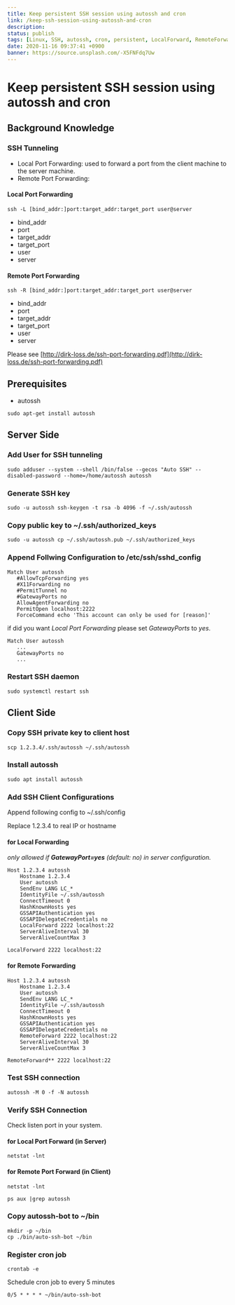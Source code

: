 ```yaml
---
title: Keep persistent SSH session using autossh and cron
link: /keep-ssh-session-using-autossh-and-cron
description: 
status: publish
tags: [Linux, SSH, autossh, cron, persistent, LocalForward, RemoteForward, Tunneling]
date: 2020-11-16 09:37:41 +0900
banner: https://source.unsplash.com/-X5FNFdq7Uw
---
```


# Keep persistent SSH session using autossh and cron

## Background Knowledge

### SSH Tunneling

 * Local Port Forwarding: used to forward a port from the client machine to the server machine.
 * Remote Port Forwarding:

#### Local Port Forwarding

```
ssh -L [bind_addr:]port:target_addr:target_port user@server
```
* bind_addr
* port
* target_addr
* target_port
* user
* server

#### Remote Port Forwarding
```
ssh -R [bind_addr:]port:target_addr:target_port user@server
```
* bind_addr
* port
* target_addr
* target_port
* user
* server


Please see [http://dirk-loss.de/ssh-port-forwarding.pdf](http://dirk-loss.de/ssh-port-forwarding.pdf)

<!--more-->

## Prerequisites

* autossh

```
sudo apt-get install autossh
```

## Server Side

### Add User for SSH tunneling
```
sudo adduser --system --shell /bin/false --gecos "Auto SSH" --disabled-password --home=/home/autossh autossh
```


### Generate SSH key
```
sudo -u autossh ssh-keygen -t rsa -b 4096 -f ~/.ssh/autossh
```

### Copy public key to ~/.ssh/authorized_keys
```
sudo -u autossh cp ~/.ssh/autossh.pub ~/.ssh/authorized_keys
```

### Append Follwing Configuration to /etc/ssh/sshd_config
```
Match User autossh
   #AllowTcpForwarding yes
   #X11Forwarding no
   #PermitTunnel no
   #GatewayPorts no
   AllowAgentForwarding no
   PermitOpen localhost:2222
   ForceCommand echo 'This account can only be used for [reason]'
```

if did you want *Local Port Forwarding* please set *GatewayPorts* to *yes*.

```
Match User autossh
   ...
   GatewayPorts no
   ...
```

### Restart SSH daemon
```
sudo systemctl restart ssh
```

## Client Side

### Copy SSH private key to client host

```
scp 1.2.3.4/.ssh/autossh ~/.ssh/autossh
```

### Install autossh
```
sudo apt install autossh
```

### Add SSH Client Configurations

Append following config to ~/.ssh/config

Replace 1.2.3.4 to real IP or hostname

#### for Local Forwarding

*only allowed if **GatewayPort=yes** (default: no) in server configuration.*

```
Host 1.2.3.4 autossh
    Hostname 1.2.3.4
    User autossh
    SendEnv LANG LC_*
    IdentityFile ~/.ssh/autossh
    ConnectTimeout 0
    HashKnownHosts yes
    GSSAPIAuthentication yes
    GSSAPIDelegateCredentials no
    LocalForward 2222 localhost:22
    ServerAliveInterval 30
    ServerAliveCountMax 3
```
```
LocalForward 2222 localhost:22
```

#### for Remote Forwarding

```
Host 1.2.3.4 autossh
    Hostname 1.2.3.4
    User autossh
    SendEnv LANG LC_*
    IdentityFile ~/.ssh/autossh
    ConnectTimeout 0
    HashKnownHosts yes
    GSSAPIAuthentication yes
    GSSAPIDelegateCredentials no
    RemoteForward 2222 localhost:22
    ServerAliveInterval 30
    ServerAliveCountMax 3
```

```
RemoteForward** 2222 localhost:22
```


### Test SSH connection

```
autossh -M 0 -f -N autossh
```

### Verify SSH Connection
Check listen port in your system.

#### for Local Port Forward (in Server)
```
netstat -lnt
```

#### for Remote Port Forward (in Client)
```
netstat -lnt
```

```
ps aux |grep autossh
```

### Copy autossh-bot to ~/bin
```
mkdir -p ~/bin
cp ./bin/auto-ssh-bot ~/bin
```


### Register cron job
```
crontab -e
```

Schedule cron job to every 5 minutes


```
0/5 * * * * ~/bin/auto-ssh-bot
```
